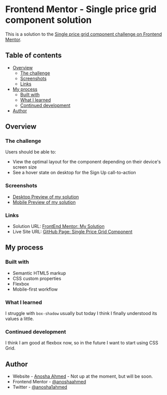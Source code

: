 # Frontend Mentor - Single price grid component solution

This is a solution to the [Single price grid component challenge on Frontend Mentor](https://www.frontendmentor.io/challenges/single-price-grid-component-5ce41129d0ff452fec5abbbc).

## Table of contents

- [Overview](#overview)
  - [The challenge](#the-challenge)
  - [Screenshots](#screenshots)
  - [Links](#links)
- [My process](#my-process)
  - [Built with](#built-with)
  - [What I learned](#what-i-learned)
  - [Continued development](#continued-development)
- [Author](#author)

## Overview

### The challenge

Users should be able to:

- View the optimal layout for the component depending on their device's screen size
- See a hover state on desktop for the Sign Up call-to-action

### Screenshots

- [Desktop Preview of my solution](solution-screenshots/desktop-preview.png)
- [Mobile Preview of my solution](solution-screenshots/mobile-preview.png)

### Links

- Solution URL: [FrontEnd Mentor: My Solution](https://www.frontendmentor.io/solutions/single-price-grid-component-responsive-flexbox-mobilefirst-yKKYmCmGF)
- Live Site URL: [GitHub Page: Single Price Grid Component](https://anoshaahmed.github.io/single-price-component/)

## My process

### Built with

- Semantic HTML5 markup
- CSS custom properties
- Flexbox
- Mobile-first workflow

### What I learned

I struggle with `box-shadow` usually but today I think I finally understood its values a little.

### Continued development

I think I am good at flexbox now, so in the future I want to start using CSS Grid.

## Author

- Website - [Anosha Ahmed](https://www.anoshaahmed.com) - Not up at the moment, but will be soon.
- Frontend Mentor - [@anoshaahmed](https://www.frontendmentor.io/profile/anoshaahmed)
- Twitter - [@anosha1ahmed](https://www.twitter.com/anosha1ahmed)

